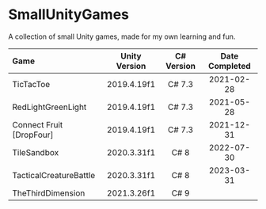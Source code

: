 # SmallUnityGames

A collection of small Unity games, made for my own learning and fun.

| Game                     | Unity Version | C# Version | Date Completed |
| :----------------------- | :-----------: | :--------: | :------------: |
| TicTacToe                |  2019.4.19f1  |   C# 7.3   |   2021-02-28   |
| RedLightGreenLight       |  2019.4.19f1  |   C# 7.3   |   2021-05-28   |
| Connect Fruit [DropFour] |  2019.4.19f1  |   C# 7.3   |   2021-12-31   |
| TileSandbox              |  2020.3.31f1  |    C# 8    |   2022-07-30   |
| TacticalCreatureBattle   |  2020.3.31f1  |    C# 8    |   2023-03-31   |
| TheThirdDimension        |  2021.3.26f1  |    C# 9    |                |
